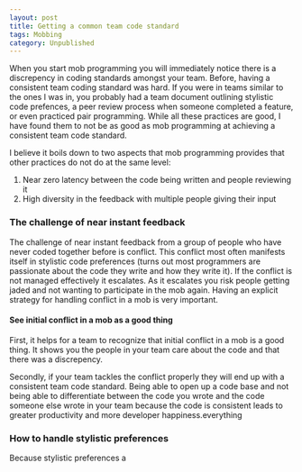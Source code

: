 ```yaml
---
layout: post
title: Getting a common team code standard 
tags: Mobbing
category: Unpublished
---
```


When you start mob programming you will immediately notice there is a discrepency in coding standards amongst your team. Before, having a consistent team coding standard was hard. If you were in teams similar to the ones I was in, you probably had a team document outlining stylistic code prefences, a peer review process when someone completed a feature, or even practiced pair programming. While all these practices are good, I have found them to not be as good as mob programming at achieving a consistent team code standard. 

I believe it boils down to two aspects that mob programming provides that other practices do not do at the same level:

1. Near zero latency between the code being written and people reviewing it  
2. High diversity in the feedback with multiple people giving their input

### The challenge of near instant feedback

The challenge of near instant feedback from a group of people who have never coded together before is conflict. This conflict most often manifests itself in stylistic code preferences (turns out most programmers are passionate about the code they write and how they write it). If the conflict is not managed effectively it escalates. As it escalates you risk people getting jaded and not wanting to participate in the mob again. Having an explicit strategy for handling conflict in a mob is very important.

#### See initial conflict in a mob as a good thing

First, it helps for a team to recognize that initial conflict in a mob is a good thing. It shows you the people in your team care about the code and that there was a discrepency. 

Secondly, if your team tackles the conflict properly they will end up with a consistent team code standard. Being able to open up a code base and not being able to differentiate between the code you wrote and the code someone else wrote in your team because the code is consistent leads to greater productivity and more developer happiness.everything 

### How to handle stylistic preferences

Because stylistic preferences a

